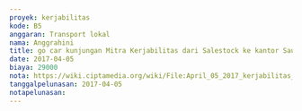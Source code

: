 ```yaml
---
proyek: kerjabilitas
kode: B5
anggaran: Transport lokal
nama: Anggrahini
title: go car kunjungan Mitra Kerjabilitas dari Salestock ke kantor Saujana
date: 2017-04-05
biaya: 29000
nota: https://wiki.ciptamedia.org/wiki/File:April_05_2017_kerjabilitas_B5_gocar_salestock_saujana_inok.jpg
tanggalpelunasan: 2017-04-05
notapelunasan:
---
```

